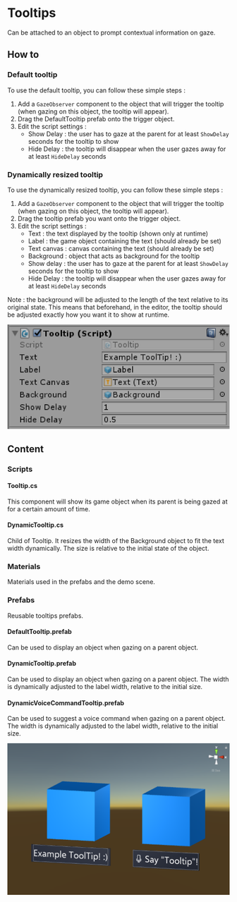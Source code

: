# Tooltips
Can be attached to an object to prompt contextual information on gaze.

## How to

### Default tooltip
To use the default tooltip, you can follow these simple steps :

1. Add a `GazeObserver` component to the object that will trigger the tooltip (when gazing on this object, the tooltip will appear).
2. Drag the DefaultTooltip prefab onto the trigger object.
3. Edit the script settings :
    * Show Delay : the user has to gaze at the parent for at least `ShowDelay` seconds for the tooltip to show
    * Hide Delay : the tooltip will disappear when the user gazes away for at least `HideDelay` seconds

### Dynamically resized tooltip
To use the dynamically resized tooltip, you can follow these simple steps :

1. Add a `GazeObserver` component to the object that will trigger the tooltip (when gazing on this object, the tooltip will appear).
2. Drag the tooltip prefab you want onto the trigger object.
3. Edit the script settings :
    * Text : the text displayed by the tooltip (shown only at runtime)
    * Label : the game object containing the text (should already be set)
    * Text canvas : canvas containing the text (should already be set)
    * Background : object that acts as background for the tooltip
    * Show delay : the user has to gaze at the parent for at least `ShowDelay` seconds for the tooltip to show
    * Hide Delay : the tooltip will disappear when the user gazes away for at least `HideDelay` seconds

Note : the background will be adjusted to the length of the text relative to its original state. This means that beforehand, in the editor, the tooltip should be adjusted exactly how you want it to show at runtime.

![Tooltip script settings](../../../../../images/tooltips/TooltipScriptSettings.png)

## Content

### Scripts

#### Tooltip.cs
This component will show its game object when its parent is being gazed at for a certain amount of time.

#### DynamicTooltip.cs
Child of Tooltip. It resizes the width of the Background object to fit the text width dynamically. The size is relative to the initial state of the object.

### Materials
Materials used in the prefabs and the demo scene.

### Prefabs
Reusable tooltips prefabs.

#### DefaultTooltip.prefab
Can be used to display an object when gazing on a parent object.

#### DynamicTooltip.prefab
Can be used to display an object when gazing on a parent object. The width is dynamically adjusted to the label width, relative to the initial size.

#### DynamicVoiceCommandTooltip.prefab
Can be used to suggest a voice command when gazing on a parent object. The width is dynamically adjusted to the label width, relative to the initial size.

![Tooltips demo scene](../../../../../images/tooltips/TooltipsDemo.png)
